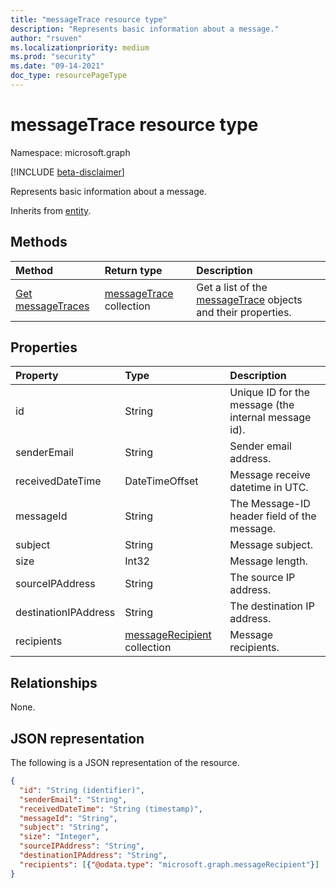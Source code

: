 ```yaml
---
title: "messageTrace resource type"
description: "Represents basic information about a message."
author: "rsuven"
ms.localizationpriority: medium
ms.prod: "security"
ms.date: "09-14-2021"
doc_type: resourcePageType
---
```


# messageTrace resource type

Namespace: microsoft.graph

[!INCLUDE [beta-disclaimer](../../includes/beta-disclaimer.md)]

Represents basic information about a message.

Inherits from [entity](../resources/entity.md).

## Methods
|Method|Return type|Description|
|:---|:---|:---|
|[Get messageTraces](../api/messagetrace-get.md)|[messageTrace](../resources/messagetrace.md) collection|Get a list of the [messageTrace](../resources/messagetrace.md) objects and their properties.|

## Properties
|Property|Type|Description|
|:---|:---|:---|
|id|String|Unique ID for the message (the internal message id).|
|senderEmail|String|Sender email address.|
|receivedDateTime|DateTimeOffset|Message receive datetime in UTC.|
|messageId|String|The Message-ID header field of the message.|
|subject|String|Message subject.|
|size|Int32|Message length.|
|sourceIPAddress|String|The source IP address.|
|destinationIPAddress|String|The destination IP address.|
|recipients|[messageRecipient](../resources/messagerecipient.md) collection|Message recipients.|

## Relationships
None.

## JSON representation
The following is a JSON representation of the resource.
<!-- {
  "blockType": "resource",
  "keyProperty": "id",
  "@odata.type": "microsoft.graph.messageTrace"
}
-->
``` json
{
  "id": "String (identifier)",
  "senderEmail": "String",
  "receivedDateTime": "String (timestamp)",
  "messageId": "String",
  "subject": "String",
  "size": "Integer",
  "sourceIPAddress": "String",
  "destinationIPAddress": "String",
  "recipients": [{"@odata.type": "microsoft.graph.messageRecipient"}]
}
```
